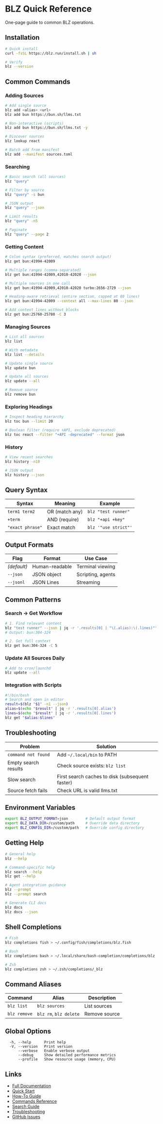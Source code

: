 # BLZ Quick Reference

One-page guide to common BLZ operations.

## Installation

```bash
# Quick install
curl -fsSL https://blz.run/install.sh | sh

# Verify
blz --version
```

## Common Commands

### Adding Sources

```bash
# Add single source
blz add <alias> <url>
blz add bun https://bun.sh/llms.txt

# Non-interactive (scripts)
blz add bun https://bun.sh/llms.txt -y

# Discover sources
blz lookup react

# Batch add from manifest
blz add --manifest sources.toml
```

### Searching

```bash
# Basic search (all sources)
blz "query"

# Filter by source
blz "query" -s bun

# JSON output
blz "query" --json

# Limit results
blz "query" -n5

# Paginate
blz "query" --page 2
```

### Getting Content

```bash
# Colon syntax (preferred, matches search output)
blz get bun:41994-42009

# Multiple ranges (comma-separated)
blz get bun:41994-42009,42010-42020 --json

# Multiple sources in one call
blz get bun:41994-42009,42010-42020 turbo:2656-2729 --json

# Heading-aware retrieval (entire section, capped at 80 lines)
blz get bun:41994-42009 --context all --max-lines 80 --json

# Add context lines without blocks
blz get bun:25760-25780 -C 3
```

### Managing Sources

```bash
# List all sources
blz list

# With metadata
blz list --details

# Update single source
blz update bun

# Update all sources
blz update --all

# Remove source
blz remove bun
```

### Exploring Headings

```bash
# Inspect heading hierarchy
blz toc bun --limit 20

# Boolean filter (require +API, exclude deprecated)
blz toc react --filter "+API -deprecated" --format json
```

### History

```bash
# View recent searches
blz history -n10

# JSON output
blz history --json
```

## Query Syntax

| Syntax | Meaning | Example |
|--------|---------|---------|
| `term1 term2` | OR (match any) | `blz "test runner"` |
| `+term` | AND (require) | `blz "+api +key"` |
| `"exact phrase"` | Exact match | `blz '"use strict"'` |

## Output Formats

| Flag | Format | Use Case |
|------|--------|----------|
| *(default)* | Human-readable | Terminal viewing |
| `--json` | JSON object | Scripting, agents |
| `--jsonl` | JSON Lines | Streaming |

## Common Patterns

### Search → Get Workflow

```bash
# 1. Find relevant content
blz "test runner" --json | jq -r '.results[0] | "\(.alias):\(.lines)"'
# Output: bun:304-324

# 2. Get full context
blz get bun:304-324 -C 5
```

### Update All Sources Daily

```bash
# Add to cron/launchd
blz update --all
```

### Integration with Scripts

```bash
#!/bin/bash
# Search and open in editor
result=$(blz "$1" -n1 --json)
alias=$(echo "$result" | jq -r '.results[0].alias')
lines=$(echo "$result" | jq -r '.results[0].lines')
blz get "$alias:$lines"
```

## Troubleshooting

| Problem | Solution |
|---------|----------|
| `command not found` | Add `~/.local/bin` to PATH |
| Empty search results | Check source exists: `blz list` |
| Slow search | First search caches to disk (subsequent faster) |
| Source fetch fails | Check URL is valid llms.txt |

## Environment Variables

```bash
export BLZ_OUTPUT_FORMAT=json        # Default output format
export BLZ_DATA_DIR=/custom/path     # Override data directory
export BLZ_CONFIG_DIR=/custom/path   # Override config directory
```

## Getting Help

```bash
# General help
blz --help

# Command-specific help
blz search --help
blz get --help

# Agent integration guidance
blz --prompt
blz --prompt search

# Generate CLI docs
blz docs
blz docs --json
```

## Shell Completions

```bash
# Fish
blz completions fish > ~/.config/fish/completions/blz.fish

# Bash
blz completions bash > ~/.local/share/bash-completion/completions/blz

# Zsh
blz completions zsh > ~/.zsh/completions/_blz
```

## Command Aliases

| Command | Alias | Description |
|---------|-------|-------------|
| `blz list` | `blz sources` | List sources |
| `blz remove` | `blz rm`, `blz delete` | Remove source |

## Global Options

```
  -h, --help      Print help
  -V, --version   Print version
      --verbose   Enable verbose output
      --debug     Show detailed performance metrics
      --profile   Show resource usage (memory, CPU)
```

## Links

- [Full Documentation](../README.md)
- [Quick Start](../QUICKSTART.md)
- [How-To Guide](howto.md)
- [Commands Reference](commands.md)
- [Search Guide](search.md)
- [Troubleshooting](troubleshooting.md)
- [GitHub Issues](https://github.com/outfitter-dev/blz/issues)
